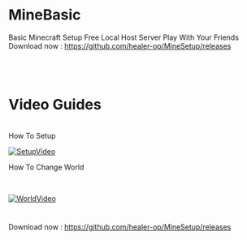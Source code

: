# MineBasic
Basic Minecraft Setup Free Local Host Server Play With Your Friends <br />
Download now : https://github.com/healer-op/MineSetup/releases <br />
<br />
<br />
<br />
# Video Guides
<br />
How To Setup
<br />

[![SetupVideo](https://img.youtube.com/vi/FedrwJ8xW1Y/0.jpg)](https://www.youtube.com/watch?v=FedrwJ8xW1Y)
<br />

How To Change World 

<br />

[![WorldVideo](https://img.youtube.com/vi/oUp84ZIKB6I/0.jpg)](https://www.youtube.com/watch?v=oUp84ZIKB6I)

#
Download now : https://github.com/healer-op/MineSetup/releases <br />

